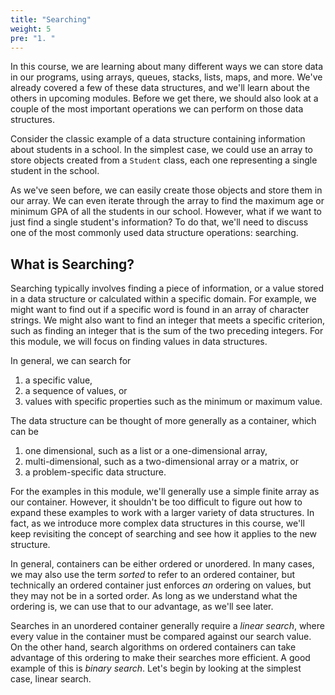 ```yaml
---
title: "Searching"
weight: 5
pre: "1. "
---
```


In this course, we are learning about many different ways we can store data in our programs, using arrays, queues, stacks, lists, maps, and more. We've already covered a few of these data structures, and we'll learn about the others in upcoming modules. Before we get there, we should also look at a couple of the most important operations we can perform on those data structures. 

Consider the classic example of a data structure containing information about students in a school. In the simplest case, we could use an array to store objects created from a `Student` class, each one representing a single student in the school. 

As we've seen before, we can easily create those objects and store them in our array. We can even iterate through the array to find the maximum age or minimum GPA of all the students in our school. 
However, what if we want to just find a single student's information? To do that, we'll need to discuss one of the most commonly used data structure operations: searching.

## What is Searching?

Searching typically involves finding a piece of information, or a value stored in a data structure or calculated within a specific domain. For example, we might want to find out if a specific word is found in an array of character strings. We might also want to find an integer that meets a specific criterion, such as finding an integer that is the sum of the two preceding integers. For this module, we will focus on finding values in data structures. 

In general, we can search for 

1. a specific value,
1. a sequence of values, or
1. values with specific properties such as the minimum or maximum value.

The data structure can be thought of more generally as a container, which can be 

1. one dimensional, such as a list or a one-dimensional array,
1. multi-dimensional, such as a two-dimensional array or a matrix, or
1. a problem-specific data structure.

For the examples in this module, we'll generally use a simple finite array as our container. However, it shouldn't be too difficult to figure out how to expand these examples to work with a larger variety of data structures. In fact, as we introduce more complex data structures in this course, we'll keep revisiting the concept of searching and see how it applies to the new structure. 

In general, containers can be either ordered or unordered. In many cases, we may also use the term _sorted_ to refer to an ordered container, but technically an ordered container just enforces _an_ ordering on values, but they may not be in a sorted order. As long as we understand what the ordering is, we can use that to our advantage, as we'll see later. 

Searches in an unordered container generally require a _linear search_, where every value in the container must be compared against our search value. On the other hand, search algorithms on ordered containers can take advantage of this ordering to make their searches more efficient. A good example of this is _binary search_. Let's begin by looking at the simplest case, linear search. 
